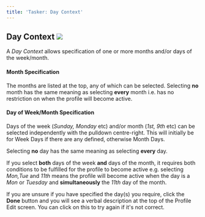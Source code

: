 ```yaml
---
title: 'Tasker: Day Context'
---
```


Day Context ![](icon_tasker.png)
--------------------------------

A *Day Context* allows specification of one or more months and/or days
of the week/month.

#### Month Specification

The months are listed at the top, any of which can be selected.
Selecting **no** month has the same meaning as selecting **every** month
i.e. has no restriction on when the profile will become active.

#### Day of Week/Month Specification

Days of the week (*Sunday, Monday* etc) and/or month (*1st, 9th* etc)
can be selected independently with the pulldown centre-right. This will
initially be for Week Days if there are any defined, otherwise Month
Days.

Selecting **no** day has the same meaning as selecting **every** day.

If you select **both** days of the week **and** days of the month, it
requires both conditions to be fulfilled for the profile to become
active e.g. selecting *Mon,Tue* and *11th* means the profile will become
active when the day is a *Mon* or *Tuesday* and **simultaneously** the
*11th* day of the month.

If you are unsure if you have specified the day(s) you require, click
the **Done** button and you will see a verbal description at the top of
the Profile Edit screen. You can click on this to try again if it\'s not
correct.
